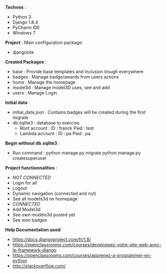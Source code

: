 **Technos** :
- Python 3
- Django 1.8.4
- PyCharm IDE
- Windows 7

**Project** :
Main configuration package:
- djangosite

**Created Packages** :
- base : Provide base templates and inclusion trough everywhere
- badges : Manage badge/awards from users actions
- home : Manage the homepage
- model3d : Manage model3D uses, see and add
- users : Manage Login

**Initial data** :
- initial_data.json : Contains badges will be created during the first migrate
- db.sqlite3 : database to exercise
  - Root account :
      ID : franck
      Pwd : test
  - Lambda account :
      ID : pa
      Pwd : pa

**Begin without db.sqlite3** :
- Run command :
    python manage.py migrate
    python manage.py createsuperuser

**Project functionnalities** :

- *NOT CONNECTED*
- Login for all
- Logout
- Dynamic navigation (connected and not)
- See all models3d on homepage
- *CONNECTED*
- Add Model3d
- See own models3d posted yet
- See won badges

**Help Documentation used**:
- https://docs.djangoproject.com/fr/1.8/
- https://openclassrooms.com/courses/developpez-votre-site-web-avec-le-framework-django
- https://openclassrooms.com/courses/apprenez-a-programmer-en-python
- http://stackoverflow.com/


